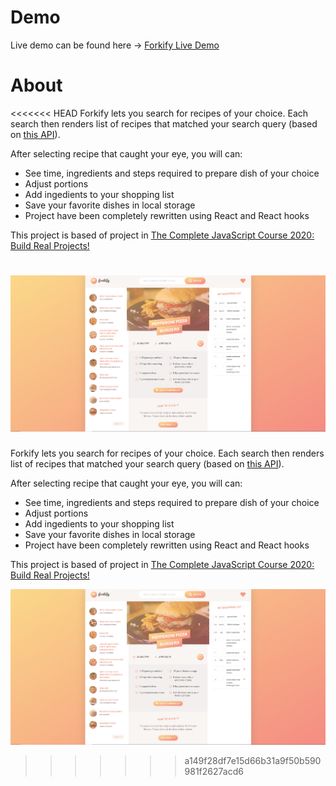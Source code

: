 # Demo

Live demo can be found here -> [Forkify Live Demo](https://drahl-forkify.herokuapp.com/)

# About

<<<<<<< HEAD
Forkify lets you search for recipes of your choice. Each search then renders list of recipes that matched your search query (based on [this API](https://forkify-api.herokuapp.com/)).

After selecting recipe that caught your eye, you will can:

- See time, ingredients and steps required to prepare dish of your choice
- Adjust portions
- Add ingedients to your shopping list
- Save your favorite dishes in local storage
- Project have been completely rewritten using React and React hooks

This project is based of project in [The Complete JavaScript Course 2020: Build Real Projects!](https://www.udemy.com/course/the-complete-javascript-course/)

![Forkify visual](./src/img/Forkify.PNG?raw=true "Forkify visual")
=======
Forkify lets you search for recipes of your choice. Each search then renders list of recipes that matched your search query (based on [this API](https://forkify-api.herokuapp.com/)). 

After selecting recipe that caught your eye, you will can:
* See time, ingredients and steps required to prepare dish of your choice
* Adjust portions
* Add ingedients to your shopping list
* Save your favorite dishes in local storage
* Project have been completely rewritten using React and React hooks 

This project is based of project in [The Complete JavaScript Course 2020: Build Real Projects!](https://www.udemy.com/course/the-complete-javascript-course/)

![Forkify visual](./src/img/Forkify.png?raw=true "Forkify visual")

>>>>>>> a149f28df7e15d66b31a9f50b590981f2627acd6
